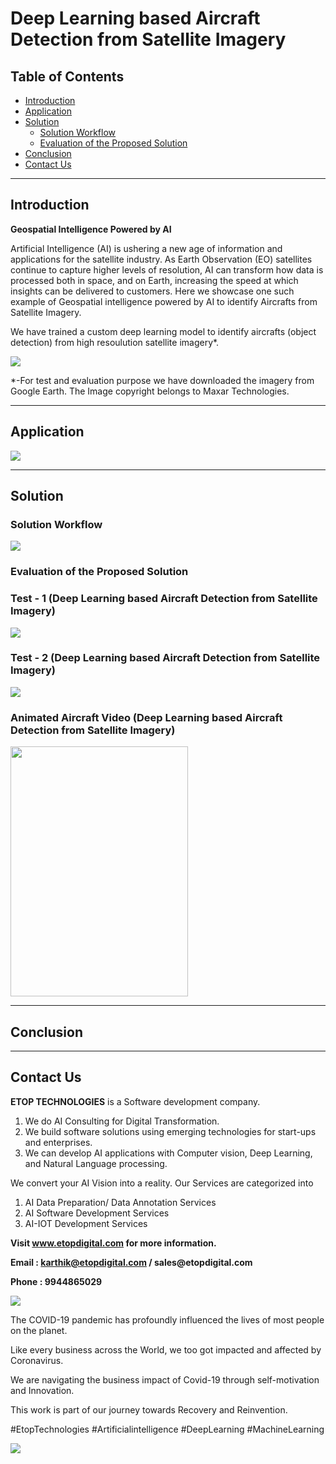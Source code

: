 # Deep Learning based Aircraft Detection from Satellite Imagery

## Table of Contents ##

* [Introduction](https://github.com/Karthikkannan-AI/Deep-Learning-based-Aircraft-Detection-from-satellite-imagery/blob/main/README.md#introduction)
* [Application](https://github.com/Karthikkannan-AI/Deep-Learning-based-Aircraft-Detection-from-satellite-imagery#application)
* [Solution](https://github.com/Karthikkannan-AI/Deep-Learning-based-Aircraft-Detection-from-satellite-imagery#solution)
  * [Solution Workflow](https://github.com/Karthikkannan-AI/Deep-Learning-based-Aircraft-Detection-from-satellite-imagery#solution-workflow)
  * [Evaluation of the Proposed Solution](https://github.com/Karthikkannan-AI/Deep-Learning-based-Aircraft-Detection-from-satellite-imagery#evaluation-of-the-proposed-solution)
* [Conclusion](https://github.com/Karthikkannan-AI/Deep-Learning-based-Aircraft-Detection-from-satellite-imagery#conclusion)
* [Contact Us](https://github.com/Karthikkannan-AI/Deep-Learning-based-Aircraft-Detection-from-satellite-imagery#contact-us)

- - - -

## Introduction  ##

__Geospatial Intelligence Powered by AI__ 

Artificial Intelligence (AI) is ushering a new age of information and applications for the satellite industry. 
As Earth Observation (EO) satellites continue to capture higher levels of resolution, AI can transform how data is processed both in space, and on Earth, increasing the speed at which insights can be delivered to customers. 
Here we showcase one such example of Geospatial intelligence powered by AI to identify Aircrafts from Satellite Imagery.

We have trained a custom deep learning model to identify aircrafts (object detection) from high resoulution satellite imagery*.

<img src="https://github.com/Karthikkannan-AI/Deep-Learning-based-Aircraft-Detection-from-satellite-imagery/blob/main/resources/Introduction.jpeg?raw=true">

*-For test and evaluation purpose we have downloaded the imagery from Google Earth. The Image copyright belongs to Maxar Technologies.



- - - -

## Application  ##



<img src="https://github.com/Karthikkannan-AI/Deep-Learning-based-Aircraft-Detection-from-satellite-imagery/blob/main/resources/Application.jpeg?raw=true">

- - - -

## Solution  ##

### Solution Workflow  ###



<img src="https://github.com/Karthikkannan-AI/Deep-Learning-based-Aircraft-Detection-from-satellite-imagery/blob/main/resources/Solution%20Workflow.jpeg?raw=true">

### Evaluation of the Proposed Solution ###

### Test - 1 (Deep Learning based Aircraft Detection from Satellite Imagery) ###

<img src="https://github.com/Karthikkannan-AI/Deep-Learning-based-Aircraft-Detection-from-satellite-imagery/blob/main/resources/Aircraft1.jpg?raw=true">

### Test - 2 (Deep Learning based Aircraft Detection from Satellite Imagery) ###

<img src="https://github.com/Karthikkannan-AI/Deep-Learning-based-Aircraft-Detection-from-satellite-imagery/blob/main/resources/Aircraft2.jpg?raw=true">

### Animated Aircraft Video (Deep Learning based Aircraft Detection from Satellite Imagery) ###

<a href="https://youtu.be/VmhMHKb-OPc" target="_blank"><img src="https://github.com/Karthikkannan-AI/Deep-Learning-based-Aircraft-Detection-from-satellite-imagery/blob/main/resources/Animated%20Aircraft%20Video.png?raw=true" width="75%" height="400" /></a> 

- - - -

## Conclusion ##



- - - -

## Contact Us ##

__ETOP TECHNOLOGIES__ is a Software development company. 
1. We do AI Consulting for Digital Transformation.
2. We build software solutions using emerging technologies for start-ups and enterprises. 
3. We can develop AI applications with Computer vision, Deep Learning, and Natural Language processing.

We convert your AI Vision into a reality. Our Services are categorized into 
1. AI Data Preparation/ Data Annotation Services 
2. AI Software Development Services 
3. AI-IOT Development Services

__Visit www.etopdigital.com for more information.__

__Email : karthik@etopdigital.com / sales@etopdigital.com__
          
__Phone : 9944865029__

<img src="https://github.com/Karthikkannan-AI/Deep-Learning-based-Aircraft-Detection-from-satellite-imagery/blob/main/resources/About%20ETOP%20Technologies_Github.png?raw=true">

The COVID-19 pandemic has profoundly influenced the lives of most people on the planet.

Like every business across the World, we too got impacted and affected by Coronavirus.

We are navigating the business impact of Covid-19 through self-motivation and Innovation.

This work is part of our journey towards Recovery and Reinvention.

#EtopTechnologies #Artificialintelligence #DeepLearning #MachineLearning


<img src="https://github.com/Karthikkannan-AI/Deep-Learning-based-Aircraft-Detection-from-satellite-imagery/blob/main/resources/CoronaPandemic.jpeg?raw=true">
